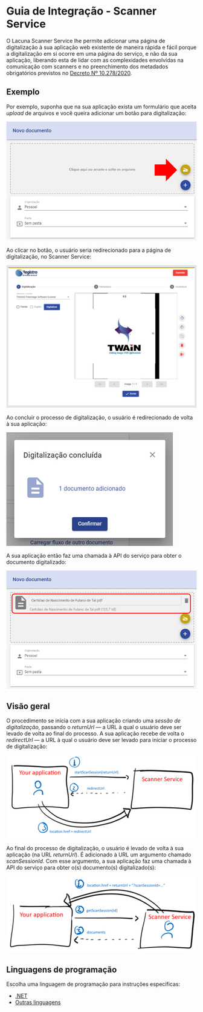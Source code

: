 ﻿# Guia de Integração - Scanner Service

O Lacuna Scanner Service lhe permite adicionar uma página de digitalização à sua aplicação web existente de maneira rápida e fácil porque
a digitalização em si ocorre em uma página do serviço, e não da sua aplicação, liberando esta de lidar com as complexidades envolvidas na
comunicação com scanners e no preenchimento dos metadados obrigatórios previstos no [Decreto Nº 10.278/2020](http://www.planalto.gov.br/ccivil_03/_Ato2019-2022/2020/Decreto/D10278.htm).

## Exemplo

Por exemplo, suponha que na sua aplicação exista um formulário que aceita *upload* de arquivos e você queira adicionar um botão para digitalização:

![Demo step 1](../../../../images/scanner/demo-1.png)

Ao clicar no botão, o usuário seria redirecionado para a página de digitalização, no Scanner Service:

![Demo step 2](../../../../images/scanner/demo-2.png)

Ao concluir o processo de digitalização, o usuário é redirecionado de volta à sua aplicação:

![Demo step 3](../../../../images/scanner/demo-3.png)

A sua aplicação então faz uma chamada à API do serviço para obter o documento digitalizado:

![Demo step 4](../../../../images/scanner/demo-4.png)

## Visão geral

O procedimento se inicia com a sua aplicação criando uma *sessão de digitalização*, passando o *returnUrl* &mdash; a URL à qual o usuário deve ser
levado de volta ao final do processo. A sua aplicação recebe de volta o *redirectUrl* &mdash; a URL à qual o usuário deve ser levado para iniciar o
processo de digitalização:

![Integration part 1](../../../../images/scanner/integration-1.png)

Ao final do processo de digitalização, o usuário é levado de volta à sua aplicação (na URL *returnUrl*). É adicionado à URL um argumento chamado *scanSessionId*.
Com esse argumento, a sua aplicação faz uma chamada à API do serviço para obter o(s) documento(s) digitalizado(s):

![Integration part 2](../../../../images/scanner/integration-2.png)

## Linguagens de programação

Escolha uma linguagem de programação para instruções específicas:

* [.NET](dotnet.md)
* [Outras linguagens](other.md)
